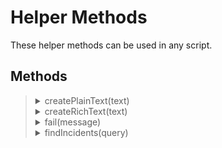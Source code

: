 # Helper Methods

These helper methods can be used in any script.

## Methods
<blockquote>
<!-- Start of section -->
  <!-- Start of method -->
  <details><summary> createPlainText(text) </summary>

  Creates a plain text object that can be assigned to a field or added to a note.

  `text: string`

  Example:
  ```python
  incident.name = helper.createPlainText('Some boring text')
  ```
  </details>
  <!-- End of method -->

  <!-- Start of method -->
  <details><summary> createRichText(text) </summary>

  Creates a rich text object that supports html. Can be assigned to rich text fields or added to notes.

  `text: html or string`

  Example:
  ```python
  exciting_text = """
  <h1> Title </h1></br>
  <bold> Hello </bold>
  <p style="color:red">some red text</p>
  """

  incident.addNote(helper.createRichText(exciting_text))
  ```
  </details>
  <!-- End of method -->

  <!-- Start of method -->
  <details><summary> fail(message) </summary>

  Stops the script execution and will alert with a message if run interactively or with a menu item rule. This function is very helpful for user validation and can be combined with rules to ensure certain fields are properly completed.

  `message: string`

  Example:
  ```python
  if incident.resolution_summary is None:
    helper.fail('Please add a resolution summary before closing')
  else:
    incident.plan_status = 'C'
  ```
  </details>
  <!-- End of method -->

  <!-- Start of method -->
  <details><summary> findIncidents(query) </summary>

  Searches for incidents that match the query and returns them. This method can be very performance intensive and should be limited if possible by including date ranges.

  `query: queryBuilder object`

  Example:
  ```python
  import datetime

  me = principal.id
  last_week = datetime.datetime.now() - datetime.timedelta(days=7)
  last_week = last_week.timestamp() * 1000

  # This query searches for incidents owned by the current user
  query_builder.contains(fields.incident.owner_id, me)
  # Created after 1 week ago
  query_builder.isGreaterThan(fields.incident.create_date, last_week)
  query_builder.sortByAscending(fields.incident.id)
  query = query_builder.build()

  results = helper.findIncidents(query)

  if len(results) > 0:
    log.info('{} incidents created in the last week were assigned to this user'.format(len(results)))
    [log.info(result.name) for result in results]

  else:
    log.info('found no incidents in the last week')
  ```
  </details>
  <!-- End of method -->

<!-- End of section -->
</blockquote>
